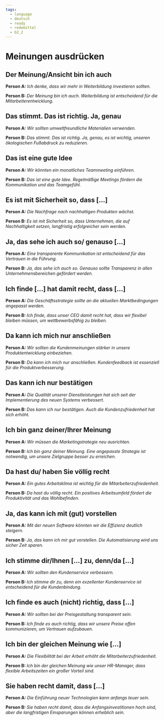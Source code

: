 ```yaml
---
tags:
  - language
  - deutsch
  - ready
  - redemittel
  - b2_2
---
```


# Meinungen ausdrücken

## Der Meinung/Ansicht bin ich auch

**Person A:** _Ich denke, dass wir mehr in Weiterbildung investieren sollten._

**Person B:** _Der Meinung bin ich auch. Weiterbildung ist entscheidend für die Mitarbeiterentwicklung._

## Das stimmt. Das ist richtig. Ja, genau

**Person A:** _Wir sollten umweltfreundliche Materialien verwenden._

**Person B:** _Das stimmt. Das ist richtig. Ja, genau, es ist wichtig, unseren ökologischen Fußabdruck zu reduzieren._

## Das ist eine gute Idee

**Person A:** _Wir könnten ein monatliches Teammeeting einführen._

**Person B:** _Das ist eine gute Idee. Regelmäßige Meetings fördern die Kommunikation und das Teamgefühl._

## Es ist mit Sicherheit so, dass [...]

**Person A:** _Die Nachfrage nach nachhaltigen Produkten wächst._

**Person B:** _Es ist mit Sicherheit so, dass Unternehmen, die auf Nachhaltigkeit setzen, langfristig erfolgreicher sein werden._

## Ja, das sehe ich auch so/ genauso [...]

**Person A:** _Eine transparente Kommunikation ist entscheidend für das Vertrauen in die Führung._

**Person B:** _Ja, das sehe ich auch so. Genauso sollte Transparenz in allen Unternehmensbereichen gefördert werden._

## Ich finde [...] hat damit recht, dass [...]

**Person A:** _Die Geschäftsstrategie sollte an die aktuellen Marktbedingungen angepasst werden._

**Person B:** _Ich finde, dass unser CEO damit recht hat, dass wir flexibel bleiben müssen, um wettbewerbsfähig zu bleiben._

## Da kann ich mich nur anschließen

**Person A:** _Wir sollten die Kundenmeinungen stärker in unsere Produktentwicklung einbeziehen._

**Person B:** _Da kann ich mich nur anschließen. Kundenfeedback ist essenziell für die Produktverbesserung._

## Das kann ich nur bestätigen

**Person A:** _Die Qualität unserer Dienstleistungen hat sich seit der Implementierung des neuen Systems verbessert._

**Person B:** _Das kann ich nur bestätigen. Auch die Kundenzufriedenheit hat sich erhöht._

## Ich bin ganz deiner/Ihrer Meinung

**Person A:** _Wir müssen die Marketingstrategie neu ausrichten._

**Person B:** _Ich bin ganz deiner Meinung. Eine angepasste Strategie ist notwendig, um unsere Zielgruppe besser zu erreichen._

## Da hast du/ haben Sie völlig recht

**Person A:** _Ein gutes Arbeitsklima ist wichtig für die Mitarbeiterzufriedenheit._

**Person B:** _Da hast du völlig recht. Ein positives Arbeitsumfeld fördert die Produktivität und das Wohlbefinden._

## Ja, das kann ich mit (gut) vorstellen

**Person A:** _Mit der neuen Software könnten wir die Effizienz deutlich steigern._

**Person B:** _Ja, das kann ich mir gut vorstellen. Die Automatisierung wird uns sicher Zeit sparen._

## Ich stimme dir/Ihnen [...] zu, denn/da [...]

**Person A:** _Wir sollten den Kundenservice verbessern._

**Person B:** _Ich stimme dir zu, denn ein exzellenter Kundenservice ist entscheidend für die Kundenbindung._

## Ich finde es auch (nicht) richtig, dass [...]

**Person A:** _Wir sollten bei der Preisgestaltung transparent sein._

**Person B:** _Ich finde es auch richtig, dass wir unsere Preise offen kommunizieren, um Vertrauen aufzubauen._

## Ich bin der gleichen Meinung wie [...]

**Person A:** _Die Flexibilität bei der Arbeit erhöht die Mitarbeiterzufriedenheit._

**Person B:** _Ich bin der gleichen Meinung wie unser HR-Manager, dass flexible Arbeitszeiten ein großer Vorteil sind._

## Sie haben recht damit, dass [...]

**Person A:** _Die Einführung neuer Technologien kann anfangs teuer sein._

**Person B:** _Sie haben recht damit, dass die Anfangsinvestitionen hoch sind, aber die langfristigen Einsparungen können erheblich sein._
